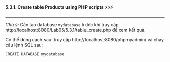 #### 5.3.1. Create table Products using PHP scripts :zap::zap::zap:

---

<i>Chú ý:</i> Cần tạo database ```mydatabase``` trước khi truy cập http://localhost:8080/Lab05/5.3.1/table_create.php để xem kết quả.

Có thể dùng cách sau: truy cập http://localhost:8080/phpmyadmin/ và chạy câu lệnh SQL sau:

```
CREATE DATABASE mydatabase
```